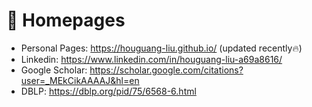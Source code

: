 # 📎 Homepages
- Personal Pages: https://houguang-liu.github.io/ (updated recently🔥)
- Linkedin: https://www.linkedin.com/in/houguang-liu-a69a8616/
- Google Scholar: https://scholar.google.com/citations?user=_MEkCikAAAAJ&hl=en
- DBLP: https://dblp.org/pid/75/6568-6.html
